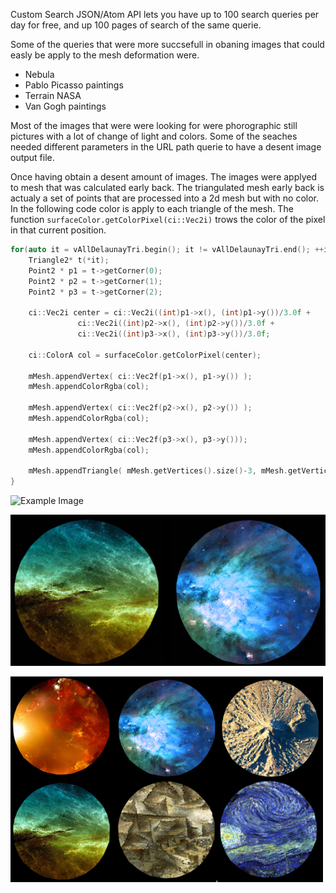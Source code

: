 Custom Search JSON/Atom API lets you have up to 100 search queries per day for free, and up 100 pages of search of the same querie.

Some of the queries that were more succsefull in obaning images that could easly be apply to the mesh deformation were.

- Nebula
- Pablo Picasso paintings
- Terrain NASA
- Van Gogh paintings

Most of the images that were were looking for were phorographic still pictures with a lot of change of light and colors.
Some of the seaches needed different parameters in the URL path querie to have a desent image output file. 

Once having obtain a desent amount of images. The images were applyed to mesh that was calculated early back. The triangulated mesh early back is actualy a set of points that are processed into a 2d mesh but with no color. In the following code color is apply to each triangle of the mesh. The function `surfaceColor.getColorPixel(ci::Vec2i)` trows the color of the pixel in that current position.

```c
for(auto it = vAllDelaunayTri.begin(); it != vAllDelaunayTri.end(); ++it){
	Triangle2* t(*it);
	Point2 * p1 = t->getCorner(0);
	Point2 * p2 = t->getCorner(1);
	Point2 * p3 = t->getCorner(2);

	ci::Vec2i center = ci::Vec2i((int)p1->x(), (int)p1->y())/3.0f + 
			   ci::Vec2i((int)p2->x(), (int)p2->y())/3.0f +
			   ci::Vec2i((int)p3->x(), (int)p3->y())/3.0f;

	ci::ColorA col = surfaceColor.getColorPixel(center);

	mMesh.appendVertex( ci::Vec2f(p1->x(), p1->y()) );
	mMesh.appendColorRgba(col);

	mMesh.appendVertex( ci::Vec2f(p2->x(), p2->y()) );
	mMesh.appendColorRgba(col);

	mMesh.appendVertex( ci::Vec2f(p3->x(), p3->y()));
	mMesh.appendColorRgba(col);

	mMesh.appendTriangle( mMesh.getVertices().size()-3, mMesh.getVertices().size()-2, mMesh.getVertices().size()-1 );
}
```

![Example Image](../project_images/mid.png "Particles")

![Example Image](../project_images/twins.png "Particles")


![Example Image](../project_images/six_s.png "Particles")


